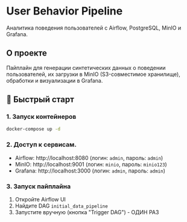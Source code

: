 # User Behavior Pipeline
Аналитика поведения пользователей с Airflow, PostgreSQL, MinIO и Grafana.

## О проекте
Пайплайн для генерации синтетических данных о поведении пользователей, их загрузки в MinIO (S3-совместимое хранилище), обработки и визуализации в Grafana.

## 🚀 Быстрый старт

### 1. Запуск контейнеров
```bash
docker-compose up -d
```
### 2. Доступ к сервисам.
- Airflow: http://localhost:8080 (логин: `admin`, пароль: `admin`)
- MinIO: http://localhost:9001 (логин: `minio`, пароль: `minio123`)
- Grafana: http://localhost:3000 (логин: `admin`, пароль: `admin`)

### 3. Запуск пайплайна
1. Откройте Airflow UI
2. Найдите DAG `initial_data_pipeline`
3. Запустите вручную (кнопка "Trigger DAG") - ОДИН РАЗ
